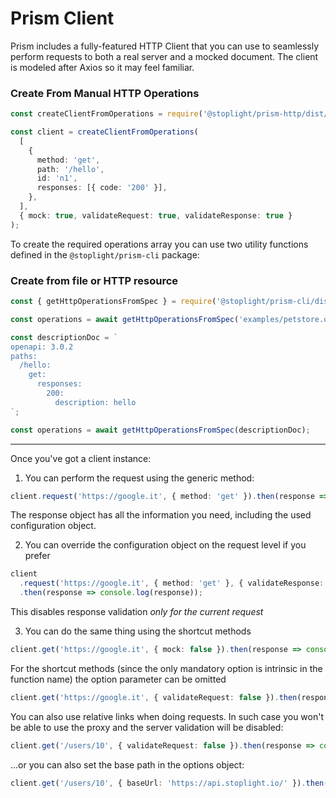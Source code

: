# Prism Client

Prism includes a fully-featured HTTP Client that you can use to seamlessly perform requests to both a real server and a mocked document. The client is modeled after Axios so it may feel familiar.

### Create From Manual HTTP Operations

```ts
const createClientFromOperations = require('@stoplight/prism-http/dist/client');

const client = createClientFromOperations(
  [
    {
      method: 'get',
      path: '/hello',
      id: 'n1',
      responses: [{ code: '200' }],
    },
  ],
  { mock: true, validateRequest: true, validateResponse: true }
);
```

To create the required operations array you can use two utility functions defined in the `@stoplight/prism-cli` package:

### Create from file or HTTP resource

```ts
const { getHttpOperationsFromSpec } = require('@stoplight/prism-cli/dist/operations');

const operations = await getHttpOperationsFromSpec('examples/petstore.oas2.yaml');

const descriptionDoc = `
openapi: 3.0.2
paths:
  /hello:
    get:
      responses:
        200:
          description: hello
`;

const operations = await getHttpOperationsFromSpec(descriptionDoc);
```

---

Once you've got a client instance:

1. You can perform the request using the generic method:

```ts
client.request('https://google.it', { method: 'get' }).then(response => console.log(response));
```

The response object has all the information you need, including the used configuration object.

2. You can override the configuration object on the request level if you prefer

```ts
client
  .request('https://google.it', { method: 'get' }, { validateResponse: false })
  .then(response => console.log(response));
```

This disables response validation _only for the current request_

3. You can do the same thing using the shortcut methods

```ts
client.get('https://google.it', { mock: false }).then(response => console.log(response));
```

For the shortcut methods (since the only mandatory option is intrinsic in the function name) the option parameter can be omitted

```ts
client.get('https://google.it', { validateRequest: false }).then(response => console.log(response));
```

You can also use relative links when doing requests. In such case you won't be able to use the proxy and the server validation will be disabled:

```ts
client.get('/users/10', { validateRequest: false }).then(response => console.log(response));
```

…or you can also set the base path in the options object:

```ts
client.get('/users/10', { baseUrl: 'https://api.stoplight.io/' }).then(response => console.log(response));
```
